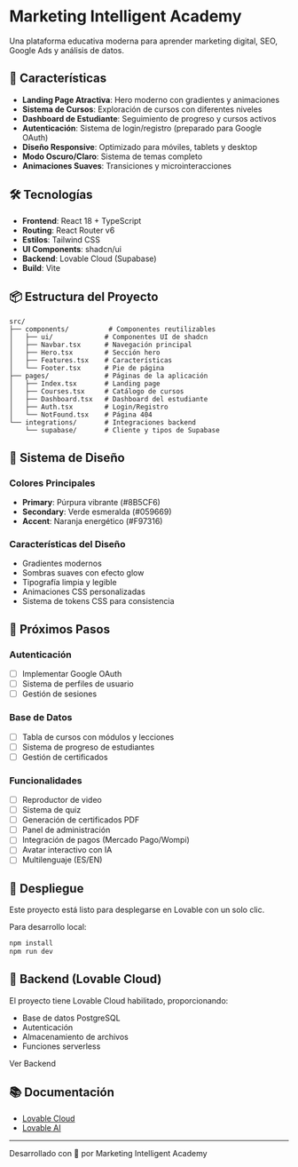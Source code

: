 # Marketing Intelligent Academy

Una plataforma educativa moderna para aprender marketing digital, SEO, Google Ads y análisis de datos.

## 🚀 Características

- **Landing Page Atractiva**: Hero moderno con gradientes y animaciones
- **Sistema de Cursos**: Exploración de cursos con diferentes niveles
- **Dashboard de Estudiante**: Seguimiento de progreso y cursos activos
- **Autenticación**: Sistema de login/registro (preparado para Google OAuth)
- **Diseño Responsive**: Optimizado para móviles, tablets y desktop
- **Modo Oscuro/Claro**: Sistema de temas completo
- **Animaciones Suaves**: Transiciones y microinteracciones

## 🛠️ Tecnologías

- **Frontend**: React 18 + TypeScript
- **Routing**: React Router v6
- **Estilos**: Tailwind CSS
- **UI Components**: shadcn/ui
- **Backend**: Lovable Cloud (Supabase)
- **Build**: Vite

## 📦 Estructura del Proyecto

```
src/
├── components/          # Componentes reutilizables
│   ├── ui/             # Componentes UI de shadcn
│   ├── Navbar.tsx      # Navegación principal
│   ├── Hero.tsx        # Sección hero
│   ├── Features.tsx    # Características
│   └── Footer.tsx      # Pie de página
├── pages/              # Páginas de la aplicación
│   ├── Index.tsx       # Landing page
│   ├── Courses.tsx     # Catálogo de cursos
│   ├── Dashboard.tsx   # Dashboard del estudiante
│   ├── Auth.tsx        # Login/Registro
│   └── NotFound.tsx    # Página 404
└── integrations/       # Integraciones backend
    └── supabase/       # Cliente y tipos de Supabase
```

## 🎨 Sistema de Diseño

### Colores Principales
- **Primary**: Púrpura vibrante (#8B5CF6)
- **Secondary**: Verde esmeralda (#059669)
- **Accent**: Naranja energético (#F97316)

### Características del Diseño
- Gradientes modernos
- Sombras suaves con efecto glow
- Tipografía limpia y legible
- Animaciones CSS personalizadas
- Sistema de tokens CSS para consistencia

## 🚀 Próximos Pasos

### Autenticación
- [ ] Implementar Google OAuth
- [ ] Sistema de perfiles de usuario
- [ ] Gestión de sesiones

### Base de Datos
- [ ] Tabla de cursos con módulos y lecciones
- [ ] Sistema de progreso de estudiantes
- [ ] Gestión de certificados

### Funcionalidades
- [ ] Reproductor de video
- [ ] Sistema de quiz
- [ ] Generación de certificados PDF
- [ ] Panel de administración
- [ ] Integración de pagos (Mercado Pago/Wompi)
- [ ] Avatar interactivo con IA
- [ ] Multilenguaje (ES/EN)

## 📝 Despliegue

Este proyecto está listo para desplegarse en Lovable con un solo clic.

Para desarrollo local:
```bash
npm install
npm run dev
```

## 🔐 Backend (Lovable Cloud)

El proyecto tiene Lovable Cloud habilitado, proporcionando:
- Base de datos PostgreSQL
- Autenticación
- Almacenamiento de archivos
- Funciones serverless

<lov-actions>
<lov-open-backend>Ver Backend</lov-open-backend>
</lov-actions>

## 📚 Documentación

- [Lovable Cloud](https://docs.lovable.dev/features/cloud)
- [Lovable AI](https://docs.lovable.dev/features/ai)

---

Desarrollado con 💜 por Marketing Intelligent Academy
